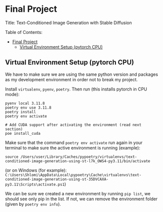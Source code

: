 # Final Project

Title: Text-Conditioned Image Generation with Stable Diffusion

Table of Contents:

- [Final Project](#final-project)
  - [Virtual Environment Setup (pytorch CPU)](#virtual-environment-setup-pytorch-cpu)

## Virtual Environment Setup (pytorch CPU)

We have to make sure we are using the same python version and packages as my development environment in order not to break my project.

Install `virtualenv`, `pyenv`, `poetry`. Then run (this installs pytorch in CPU mode):

```
pyenv local 3.11.8
poetry env use 3.11.8
poetry install
poetry env activate

# Add CUDA support after activating the environment (read next section)
poe install_cuda
```

Make sure that the command `poetry env activate` run again in your terminal to make sure the active environment is running (example):

`source /Users/user/Library/Caches/pypoetry/virtualenvs/text-conditioned-image-generation-using-st-l7k_OWS4-py3.11/bin/activate` 

(or on Windows (for example): `C:\Users\Shlomi\AppData\Local\pypoetry\Cache\virtualenvs\text-conditioned-image-generation-using-st-35DVCAXA-py3.11\Scripts\activate.ps1`)

We can be sure we created a new environment by running `pip list`, we should see only pip in the list. If not, we can remove the environment folder (given by `poetry env info`).
